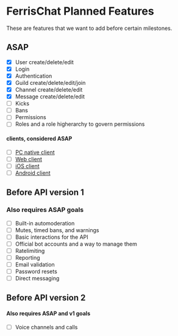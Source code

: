 # FerrisChat Planned Features
These are features that we want to add before certain milestones.

## ASAP
- [x] User create/delete/edit
- [x] Login
- [x] Authentication
- [x] Guild create/delete/edit/join
- [x] Channel create/delete/edit
- [x] Message create/delete/edit
- [ ] Kicks
- [ ] Bans
- [ ] Permissions
- [ ] Roles and a role higherarchy to govern permissions
#### clients, considered ASAP
- [ ] [PC native client](https://github.com/FerrisChat/client)
- [ ] [Web client](https://github.com/FerrisChat/webclient)
- [ ] [iOS client](https://github.com/FerrisChat/iOS)
- [ ] [Android client](https://github.com/FerrisChat/Android)

## Before API version 1
### Also requires ASAP goals
- [ ] Built-in automoderation
- [ ] Mutes, timed bans, and warnings
- [ ] Basic interactions for the API
- [ ] Official bot accounts and a way to manage them
- [ ] Ratelimiting
- [ ] Reporting
- [ ] Email validation
- [ ] Password resets
- [ ] Direct messaging

## Before API version 2
#### Also requires ASAP and v1 goals
- [ ] Voice channels and calls
